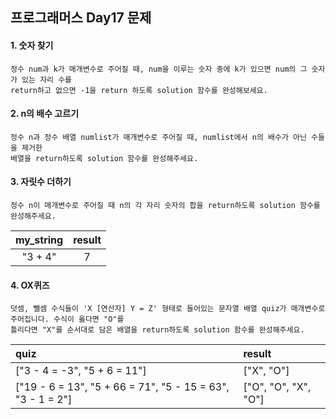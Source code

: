 ## 프로그래머스 Day17 문제
#### 1. 숫자 찾기

```
정수 num과 k가 매개변수로 주어질 때, num을 이루는 숫자 중에 k가 있으면 num의 그 숫자가 있는 자리 수를
return하고 없으면 -1을 return 하도록 solution 함수를 완성해보세요.
```

#### 2. n의 배수 고르기
```
정수 n과 정수 배열 numlist가 매개변수로 주어질 때, numlist에서 n의 배수가 아닌 수들을 제거한
배열을 return하도록 solution 함수를 완성해주세요.
```

#### 3. 자릿수 더하기

```
정수 n이 매개변수로 주어질 때 n의 각 자리 숫자의 합을 return하도록 solution 함수를 완성해주세요.
```

|my_string|result|
|:---:|:---:|
|"3 + 4"|7|

#### 4. OX퀴즈

```
덧셈, 뺄셈 수식들이 'X [연산자] Y = Z' 형태로 들어있는 문자열 배열 quiz가 매개변수로 주어집니다. 수식이 옳다면 "O"를
틀리다면 "X"를 순서대로 담은 배열을 return하도록 solution 함수를 완성해주세요.
```

|quiz|result|
|:---|:---|
|["3 - 4 = -3", "5 + 6 = 11"]|["X", "O"]|
|["19 - 6 = 13", "5 + 66 = 71", "5 - 15 = 63", "3 - 1 = 2"]|["O", "O", "X", "O"]|


